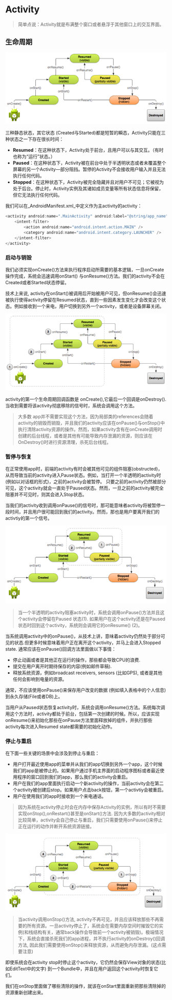 # Activity

> 简单点说：Activity就是布满整个窗口或者悬浮于其他窗口上的交互界面。

## 生命周期

![](/assets/Activity1.png)

三种静态状态，其它状态 \(Created与Started\)都是短暂的瞬态，Activity只能在三种状态之一下存在很长时间：

* **Resumed**：在这种状态下，Activity处于前台，且用户可以与其交互。（有时也称为“运行”状态。）
* **Paused**：在这种状态下，Activity被在前台中处于半透明状态或者未覆盖整个屏幕的另一个Activity—部分阻挡。暂停的Activity不会接收用户输入并且无法执行任何代码。
* **Stopped**：在这种状态下，Activity被完全隐藏并且对用户不可见；它被视为处于后台。停止时，Activity实例及其诸如成员变量等所有状态信息将保留，但它无法执行任何代码。

我们可以在_AndroidManifest.xml_中定义作为主activity的activity：

```java
<activity android:name=".MainActivity" android:label="@string/app_name">
    <intent-filter>
        <action android:name="android.intent.action.MAIN" />
        <category android:name="android.intent.category.LAUNCHER" />
    </intent-filter>
</activity>
```

### 启动与销毁

我们必须实现onCreate\(\)方法来执行程序启动所需要的基本逻辑，一旦onCreate 操作完成，系统会迅速调用onStart\(\) 与onResume\(\)方法。我们的activity不会在Created或者Started状态停留。

技术上来说, activity在onStart\(\)被调用后开始被用户可见，但onResume\(\)会迅速被执行使得activity停留在Resumed状态，直到一些因素发生变化才会改变这个状态。例如接收到一个来电，用户切换到另外一个activity，或者是设备屏幕关闭。

![](/assets/Activity2.png)

activity的第一个生命周期回调函数是 onCreate\(\),它最后一个回调是onDestroy\(\).当收到需要将该activity彻底移除的信号时，系统会调用这个方法。

> 大多数 app并不需要实现这个方法，因为局部类的references会随着activity的销毁而销毁，并且我们的activity应该在onPause\(\)与onStop\(\)中执行清除activity资源的操作。然而，如果activity含有在onCreate调用时创建的后台线程，或者是其他有可能导致内存泄漏的资源，则应该在OnDestroy\(\)时进行资源清理，杀死后台线程。

### 暂停与恢复

在正常使用app时，前端的activity有时会被其他可见的组件阻塞\(obstructed\)，从而导致当前的activity进入Pause状态。例如，当打开一个半透明的activity时\(例如以对话框的形式\)，之前的activity会被暂停。 只要之前的activity仍然被部分可见，这个activity就会一直处于Paused状态。然而，一旦之前的activity被完全阻塞并不可见时，则其会进入Stop状态。

当我们的activity收到调用onPause\(\)的信号时，那可能意味者activity将被暂停一段时间，并且用户很可能回到我们的activity。然而，那也是用户要离开我们的activtiy的第一个信号。

![](/assets/Activity3.png)

> 当一个半透明的activity阻塞activity时，系统会调用onPause\(\)方法并且这个activity会停留在Paused 状态\(1\). 如果用户在这个activity还是在Paused 状态时回到这个activity，系统则会调用它的onResume\(\) \(2\)。

当系统调用activity中的onPause\(\)，从技术上讲，意味着activity仍然处于部分可见的状态.但更多时候意味着用户正在离开这个activity，并马上会进入Stopped state. 通常应该在onPause\(\)回调方法里面做以下事情：

* 停止动画或者是其他正在运行的操作，那些都会导致CPU的浪费.
* 提交在用户离开时期待保存的内容\(例如邮件草稿\).
* 释放系统资源，例如broadcast receivers, sensors \(比如GPS\), 或者是其他任何会影响到电量的资源。

通常，不应该使用onPause\(\)来保存用户改变的数据 \(例如填入表格中的个人信息\) 到永久存储\(File或者DB\)上。

当用户从Paused状态恢复activity时，系统会调用onResume\(\)方法。系统每次调用这个方法时，activity都处于前台，包括第一次创建的时候。所以，应该实现onResume\(\)来初始化那些在onPause方法里面释放掉的组件，并执行那些activity每次进入Resumed state都需要的初始化动作。

### 停止与重启

在下面一些关键的场景中会涉及到停止与重启：

* 用户打开最近使用app的菜单并从我们的app切换到另外一个app，这个时候我们的app是被停止的。如果用户通过手机主界面的启动程序图标或者最近使用程序的窗口回到我们的app，那么我们的activity会重启。
* 用户在我们的app里面执行启动一个新activity的操作，当前activity会在第二个activity被创建后stop。如果用户点击back按钮，第一个activtiy会被重启。
* 用户在使用我们的app时接收到一个来电通话。

> 因为系统在activity停止时会在内存中保存Activity的实例，所以有时不需要实现onStop\(\),onRestart\(\)甚至是onStart\(\)方法. 因为大多数的activity相对比较简单，activity会自己停止与重启，我们只需要使用onPause\(\)来停止正在运行的动作并断开系统资源链接。

![](/assets/Activity4.png)

> 当activity调用onStop\(\)方法, activity不再可见，并且应该释放那些不再需要的所有资源。一旦activity停止了，系统会在需要内存空间时摧毁它的实例\(和栈结构有关，通常back操作会导致前一个activity被销毁\)。极端情况下，系统会直接杀死我们的app进程，并不执行activity的onDestroy\(\)回调方法, 因此我们需要使用onStop\(\)来释放资源，从而避免内存泄漏。\(这点需要注意\)

即使系统会在activity stop时停止这个activity，它仍然会保存View对象的状态\(比如EditText中的文字\) 到一个Bundle中，并且在用户返回这个activity时恢复它们。

我们在onStop里面做了哪些清除的操作，就该在onStart里面重新把那些清除掉的资源重新创建出来。

